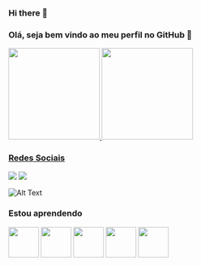 ### Hi there 👋

### Olá, seja bem vindo ao meu perfil no GitHub 👋

<div>
<a href="https://github.com/Dujuniorrr">
<img height="180em" src="https://github-readme-stats.vercel.app/api/top-langs/?username=Dujuniorrr&layout=compact&langs_count=7&theme=dracula"/>
<img height="180em" src="https://github-readme-stats.vercel.app/api?username=Dujuniorrr&show_icons=true&theme=dracula&include_all_commits=true&count_private=true"/>
</div>
 
 ### Redes Sociais
<div>
<a href="https://www.instagram.com/juniorr.fs/" target="_blank"><img src="https://img.shields.io/badge/-Instagram-%23E4405F?style=for-the-badge&logo=instagram&logoColor=white" target="_blank"></a>
<a href="https://www.linkedin.com/in/du-j%C3%BAnior-633897215" target="_blank"><img src="https://img.shields.io/badge/-LinkedIn-%230077B5?style=for-the-badge&logo=linkedin&logoColor=white" target="_blank"></a>   
</div>
 
![Alt Text](dujuniorrr/cowboy-bebop-cowboy.gif)

 ### Estou aprendendo
<div>
 <img src="https://cdn.jsdelivr.net/gh/devicons/devicon/icons/c/c-original.svg" width="60" height="60" /> <img src="https://cdn.jsdelivr.net/gh/devicons/devicon/icons/html5/html5-original.svg" width="60" height="60"/> <img src="https://cdn.jsdelivr.net/gh/devicons/devicon/icons/css3/css3-original.svg" width="60" height="60" /> <img src="https://cdn.jsdelivr.net/gh/devicons/devicon/icons/mysql/mysql-original.svg" width="60" height="60" /> <img src="https://cdn.jsdelivr.net/gh/devicons/devicon/icons/linux/linux-original.svg"  width="60" height="60" />
</div>

